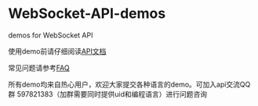 # WebSocket-API-demos
demos for WebSocket API

使用demo前请仔细阅读[API文档](https://github.com/huobiapi/API_Docs/wiki)

常见问题请参考[FAQ](https://github.com/huobiapi/API-FAQ/wiki)

所有demo均来自热心用户，欢迎大家提交各种语言的demo。可加入api交流QQ群 597821383（加群需要同时提供uid和编程语言）进行问题咨询
